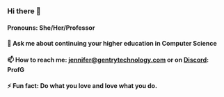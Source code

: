 ### Hi there 👋
#### Pronouns: She/Her/Professor
####
#### 💬 Ask me about continuing your higher education in Computer Science
#### 📫 How to reach me: jennifer@gentrytechnology.com or on [Discord](https://discord.gg/QwsBFrMM4t): ProfG
#### ⚡ Fun fact: Do what you love and love what you do. 
<!--
**ProfGentry/ProfGentry** is a ✨ _special_ ✨ repository because its `README.md` (this file) appears on your GitHub profile.

Here are some ideas to get you started:

- 🔭 I’m currently working on ...
- 🌱 I’m currently learning ...
- 👯 I’m looking to collaborate on ...
- 🤔 I’m looking for help with ...
- 💬 Ask me about ...
- 📫 How to reach me: ...
- 😄 Pronouns: ...
- ⚡ Fun fact: ...
-->
